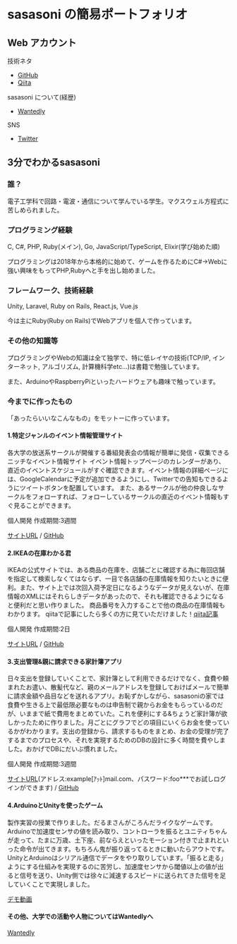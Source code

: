 # sasasoni の簡易ポートフォリオ

## Web アカウント

技術ネタ

- [GitHub](https://github.com/sasasoni)
- [Qiita](https://qiita.com/sasasoni)

sasasoni について(経歴)

- [Wantedly](https://www.wantedly.com/users/73013752)

SNS

- [Twitter](https://twitter.com/sasanium)

## 3分でわかるsasasoni

### 誰？

電子工学科で回路・電波・通信について学んでいる学生。マクスウェル方程式に苦しめられました。

### プログラミング経験

C, C#, PHP, Ruby(メイン), Go, JavaScript/TypeScript, Elixir(学び始めた順)

プログラミングは2018年から本格的に始めて、ゲームを作るためにC#→Webに強い興味をもってPHP,Rubyへと手を出し始めました。

### フレームワーク、技術経験

Unity, Laravel, Ruby on Rails, React.js, Vue.js

今は主にRuby(Ruby on Rails)でWebアプリを個人で作っています。

### その他の知識等

プログラミングやWebの知識は全て独学で、特に低レイヤの技術(TCP/IP, インターネット, アルゴリズム, 計算機科学etc...)は書籍で勉強しています。

また、ArduinoやRaspberryPiといったハードウェアも趣味で触っています。

### 今までに作ったもの

「あったらいいなこんなもの」をモットーに作っています。

#### 1.特定ジャンルのイベント情報管理サイト

各大学の放送系サークルが開催する番組発表会の情報が簡単に発信・収集できるニッチなイベント情報サイト
イベント情報トップページのカレンダーがあり、直近のイベントスケジュールがすぐ確認できます。イベント情報の詳細ページには、GoogleCalendarに予定が追加できるようにし、Twitterでの告知もできるようにツイートボタンを配置しています。
また、あるサークルが他の仲良しなサークルをフォローすれば、フォローしているサークルの直近のイベント情報もすぐ見ることができます。

個人開発 作成期間:3週間

[サイトURL](https://banpatsu.herokuapp.com/) / [GitHub](https://github.com/sasasoni/Banpatsu.com)

#### 2.IKEAの在庫わかる君

IKEAの公式サイトでは、ある商品の在庫を、店舗ごとに確認する為に毎回店舗を指定して検索しなくてはならず、一目で各店舗の在庫情報を知りたいときに便利。また、サイト上では次回入荷予定日になるようなデータが見えないが、在庫情報のXMLにはそれらしきデータがあったので、それも確認できるようになると便利だと思い作りました。 商品番号を入力することで他の商品の在庫情報もわかります。 qiitaで記事にしたら多くの方に見ていただけました！[qiita記事](https://qiita.com/sasasoni/items/b8223453542c90689b84) 

個人開発 作成期間:2日

[サイトURL](https://ikea-stock-finder.herokuapp.com/) / [GitHub](https://github.com/sasasoni/ikea_stock_finder)

#### 3.支出管理&親に請求できる家計簿アプリ

日々支出を登録していくことで、家計簿として利用できるだけでなく、食費や頼まれたお遣い、散髪代など、親のメールアドレスを登録しておけばメールで簡単に請求金額や品目などを送れるアプリ。お恥ずかしながら、sasasoniの家では食費や生きる上で最低限必要なものは申告制で親からお金をもらっているのだが、いままで紙で費用をまとめていた。これを便利にする&ちょうど家計簿が欲しかったために作りました。月ごとにグラフでどの項目にいくらお金を使っているかがわかります。支出の登録から、請求するものをまとめ、お金の受理が完了するまでのプロセスや、それを実現するためのDBの設計に多く時間を費やしました。おかげでDBにだいぶ慣れました。

個人開発 作成期間:3週間

[サイトURL](https://spending-note.herokuapp.com)(アドレス:example[ｱｯﾄ]mail.com、パスワード:foo\*\*\*でお試しログインができます) / [GitHub](https://github.com/sasasoni/spending-note)

#### 4.ArduinoとUnityを使ったゲーム

製作実習の授業で作りました。だるまさんがころんだライクなゲームです。 Arduinoで加速度センサの値を読み取り、コントローラを振るとユニティちゃんが走って、たまに万歳、土下座、前ならえといったモーション付きで止まれといった命令が出てきます。もちろん鬼が振り返ってるときに動いたらアウトです。UnityとArduinoはシリアル通信でデータをやり取りしています。「振ると走る」ようにする仕組みを実現するのに苦労し、加速度センサから閾値以上の値が出ると信号を送り、Unity側では徐々に減速するスピードに送られてきた信号を足していくことで実現しました。

[デモ動画](https://youtu.be/qxWXV1hdgPc)

#### その他、大学での活動や人物についてはWantedlyへ

[Wantedly](https://www.wantedly.com/users/73013752)
